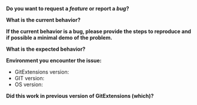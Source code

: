 **Do you want to request a *feature* or report a *bug*?**

**What is the current behavior?**

**If the current behavior is a bug, please provide the steps to reproduce and if possible a minimal demo of the problem.**

**What is the expected behavior?**

**Environment you encounter the issue:**

- GitExtensions version:
- GIT version: 
- OS version: 

**Did this work in previous version of GitExtensions (which)?**
